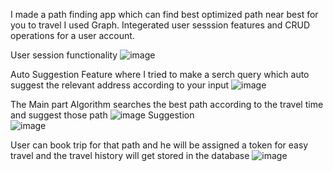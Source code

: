 I made a path finding app which can find best optimized path near best for you to travel I used Graph. Integerated user sesssion features and CRUD operations for a user account.

User session functionality
![image](https://github.com/ShubhamMishra6862/QuickTrip/assets/101014691/57b8d245-add3-4d5e-840c-75d056e06b8b)

Auto Suggestion Feature
where I tried to make a serch query which auto suggest the relevant address according to your input
![image](https://github.com/ShubhamMishra6862/QuickTrip/assets/101014691/f479167e-0b20-47f4-bb48-44d39c75dfe3)

The Main part 
Algorithm searches the best path according to the travel time 
and suggest those path
![image](https://github.com/ShubhamMishra6862/QuickTrip/assets/101014691/f9d321b8-e0cb-4bce-90a3-c3c8682e9768)
Suggestion<br>
![image](https://github.com/ShubhamMishra6862/QuickTrip/assets/101014691/636da1cc-3ff6-42cb-88c5-b220e58373df)
  
User can book trip for that path and he will be assigned a token for easy travel and the travel history will get stored in the database
![image](https://github.com/ShubhamMishra6862/QuickTrip/assets/101014691/dd73bb21-522f-4eb3-9d9b-750e33485e14)
